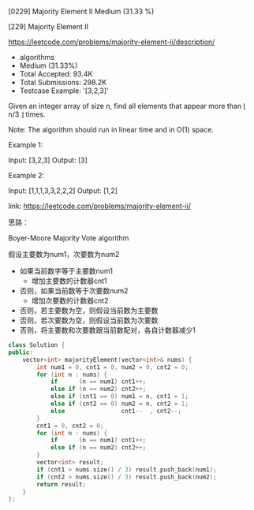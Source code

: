 [0229] Majority Element II                                          Medium (31.33 %)

<!--front-->	
[229] Majority Element II  

https://leetcode.com/problems/majority-element-ii/description/

* algorithms
* Medium (31.33%)
* Total Accepted:    93.4K
* Total Submissions: 298.2K
* Testcase Example:  '[3,2,3]'

Given an integer array of size n, find all elements that appear more than ⌊ n/3 ⌋ times.

Note: The algorithm should run in linear time and in O(1) space.

Example 1:


Input: [3,2,3]
Output: [3]

Example 2:


Input: [1,1,1,3,3,2,2,2]
Output: [1,2]







<!--back-->

link: https://leetcode.com/problems/majority-element-ii/

思路：

Boyer-Moore Majority Vote algorithm

假设主要数为num1，次要数为num2

* 如果当前数字等于主要数num1
    - 增加主要数的计数器cnt1
* 否则，如果当前数等于次要数num2
    - 增加次要数的计数器cnt2
* 否则，若主要数为空，则假设当前数为主要数
* 否则，若次要数为空，则假设当前数为次要数
* 否则，将主要数和次要数跟当前数配对，各自计数器减少1

```cpp
class Solution {
public:
    vector<int> majorityElement(vector<int>& nums) {
        int num1 = 0, cnt1 = 0, num2 = 0, cnt2 = 0;
        for (int n : nums) {
            if      (n == num1) cnt1++;
            else if (n == num2) cnt2++;
            else if (cnt1 == 0) num1 = n, cnt1 = 1;
            else if (cnt2 == 0) num2 = n, cnt2 = 1;
            else                cnt1--  , cnt2--;
        }
        cnt1 = 0, cnt2 = 0;
        for (int n : nums) {
            if      (n == num1) cnt1++;
            else if (n == num2) cnt2++;
        }
        vector<int> result;
        if (cnt1 > nums.size() / 3) result.push_back(num1);
        if (cnt2 > nums.size() / 3) result.push_back(num2);
        return result;
    }
};
```



